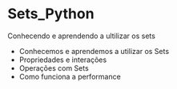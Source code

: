 # Sets_Python
Conhecendo e aprendendo a ultilizar os sets

*  Conhecemos e aprendemos a utilizar os Sets
*  Propriedades e interações 
*  Operações com Sets
*  Como funciona a performance 
